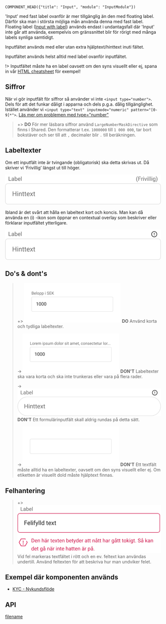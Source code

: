 `COMPONENT_HEAD({"title": "Input", "module": "InputModule"})`




'Input' med fast label ovanför är mer tillgänglig än den med floating label. Därför ska man i största möjliga mån använda denna med fast label.  Floating label ([Input with label](input-with-label)) används endast i undantagsfall där 'Input' inte går att använda, exempelvis om gränssnittet blir för rörigt med många labels synliga samtidigt. 

Inputfältet används med eller utan extra hjälptext/hinttext inuti fältet.

Inputfältet används helst alltid med label ovanför inputfältet.

!> Inputfältet måste ha en label oavsett om den syns visuellt eller ej, spana in vår [HTML cheatsheet](/guidelines/accessibility-html-cheatsheet) för exempel!

<div class="component-example-container" data-example-path="_example-displayer/#/example/input/1"></div>

<div class="component-example-container" data-example-path="_example-displayer/#/example/input/textarea"></div>

## Siffror
När vi gör inputfält för siffror så använder vi inte `<input type="number">`. Dels för att det funkar dåligt i apparna och dels p.g.a. dålig tillgänglighet. Istället använder vi `<input type="text" inputmode="numeric" pattern="[0-9]*">`. [Läs mer om problemen med type="number"](https://technology.blog.gov.uk/2020/02/24/why-the-gov-uk-design-system-team-changed-the-input-type-for-numbers/)

<div class="component-example-container" data-example-path="_example-displayer/#/example/input/number"></div>

> +> **DO** För mer läsbara siffror använd `LargeNumberMaskDirective` som finns i Shared. Den formatterar t.ex. `1000000` till `1 000 000`, tar bort bokstäver och ser till att `,` decimaler blir `.` till beräkningen.


## Labeltexter
Om ett inputfält inte är tvingande (obligatorisk) ska detta skrivas ut. Då skriver vi ‘Frivillig’ längst ut till höger.

![input](/docs/_media/components/input_optional.png "width=300")


Ibland är det svårt att hålla en labeltext kort och koncis. Man kan då använda en (i) -ikon som öppnar en contextual overlay som beskriver eller förklarar inputfältet ytterligare. 

![input](/docs/_media/components/input_information.png "width=300")



## Do's & dont's
> +> ![DO](/docs/_media/components/input_do.png)
> **DO** Använd korta och tydliga labeltexter.
>
> -> ![DONT](/docs/_media/components/input_dont.png)
> **DON'T** Labeltexter ska vara korta och ska inte trunkeras eller vara på flera rader.
>
> -> ![DONT](/docs/_media/components/input_dont_round.png "width=300")
> **DON'T** Ett formulärinputfält skall aldrig rundas på detta sätt.
>
> -> ![DONT](/docs/_media/components/input_dont_2.png)
> **DON'T** Ett textfält måste alltid ha en labeltexter, oavsett om den syns visuellt eller ej. Om etiketten är visuellt dold måste hjälptext finnas.

## Felhantering
> +> ![Felhantering](/docs/_media/components/input_error.png "width=300")
> Vid fel markeras textfältet i rött och en ev. feltext kan användas undertill. Använd feltexten för att beskriva hur man undviker felet.

## Exempel där komponenten används
* [KYC - Nykundsflöde](https://www.avanza.se/bli-kund.html/registrera/identifiera)

## API
<div class="component-library-api" data-components="input"></div>



[filename](includes/_componentFooter.md ':include')
